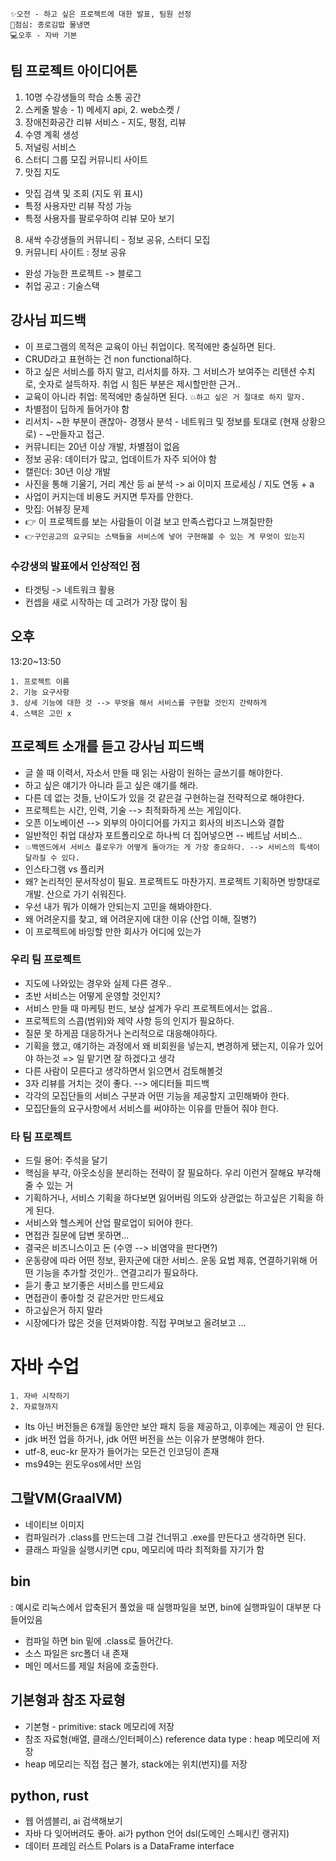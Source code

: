 ```
✨오전 - 하고 싶은 프로젝트에 대한 발표, 팀원 선정
🥧점심: 종로김밥 물냉면
💻오후 - 자바 기본
```
## 팀 프로젝트 아이디어톤
1. 10명 수강생들의 학습 소통 공간
2. 스케줄 발송 - 1) 메세지 api, 2. web소켓 /
3. 장애친화공간 리뷰 서비스 - 지도, 평점, 리뷰 
4. 수영 계획 생성
5. 저널링 서비스 
6. 스터디 그룹 모집 커뮤니티 사이트
7. 맛집 지도
- 맛집 검색 및 조회 (지도 위 표시)
- 특정 사용자만 리뷰 작성 가능 
- 특정 사용자를 팔로우하여 리뷰 모아 보기
8. 새싹 수강생들의 커뮤니티 - 정보 공유, 스터디 모집
9. 커뮤니티 사이트 : 정보 공유
- 완성 가능한 프로젝트 -> 블로그 
- 취업 공고 : 기술스택 

## 강사님 피드백 
- 이 프로그램의 목적은 교육이 아닌 취업이다. 목적에만 충실하면 된다. 
- CRUD라고 표현하는 건 non functional하다.
- 하고 싶은 서비스를 하지 말고, 리서치를 하자. 그 서비스가 보여주는 리텐션 수치로, 숫자로 설득하자. 취업 시 힘든 부분은 제시할만한 근거..
- 교육이 아니라 취업: 목적에만 충실하면 된다. `💥하고 싶은 거 절대로 하지 말자.`
- 차별점이 딥하게 들어가야 함
- 리서치- ~한 부분이 괜찮아- 경쟁사 분석 - 네트워크 및 정보를 토대로 (현재 상황으로) - ~만들자고 접근. 
- 커뮤니티는 20년 이상 개발, 차별점이 없음
- 정보 공유: 데이터가 많고, 업데이트가 자주 되어야 함 
- 캘린더: 30년 이상 개발
- 사진을 통해 기울기, 거리 계산 등 ai 분석 -> ai 이미지 프로세싱 / 지도 연동 + a
- 사업이 커지는데 비용도 커지면 투자를 안한다.
- 맛집: 어뷰징 문제
- 👉 이 프로젝트를 보는 사람들이 이걸 보고 만족스럽다고 느껴질만한
- `👉구인공고의 요구되는 스택들을 서비스에 넣어 구현해볼 수 있는 게 무엇이 있는지` 


### 수강생의 발표에서 인상적인 점
- 타겟팅 -> 네트워크 활용
- 컨셉을 새로 시작하는 데 고려가 가장 많이 됨


## 오후 
13:20~13:50 
```
1. 프로젝트 이름
2. 기능 요구사항
3. 상세 기능에 대한 것 --> 무엇을 해서 서비스를 구현할 것인지 간략하게 
4. 스택은 고민 x
```
## 프로젝트 소개를 듣고 강사님 피드백
- 글 쓸 때 이력서, 자소서 만들 때 읽는 사람이 원하는 글쓰기를 해야한다.
- 하고 싶은 얘기가 아니라 듣고 싶은 얘기를 해라.
- 다른 데 없는 것들, 난이도가 있을 것 같은걸 구현하는걸 전략적으로 해야한다. 
- 프로젝트는 시간, 인력, 기술 --> 최적화하게 쓰는 게임이다. 
- 오픈 이노베이션 --> 외부의 아이디어를 가지고 회사의 비즈니스와 결합
- 일반적인 취업 대상자 포트폴리오로 하나씩 더 집어넣으면 -- 베트남 서비스..
- `💥백엔드에서 서비스 플로우가 어떻게 돌아가는 게 가장 중요하다. --> 서비스의 특색이 달라질 수 있다.`
- 인스타그램 vs 플리커
- 왜? 논리적인 문서작성이 필요. 프로젝트도 마찬가지. 프로젝트 기획하면 방향대로 개발. 산으로 가기 쉬워진다.
- 우선 내가 뭐가 이해가 안되는지 고민을 해봐야한다. 	
- 왜 어려운지를 찾고, 왜 어려운지에 대한 이유 (산업 이해, 질병?)
- 이 프로젝트에 바잉할 만한 회사가 어디에 있는가 	

### 우리 팀 프로젝트
- 지도에 나와있는 경우와 실제 다른 경우.. 
- 초반 서비스는 어떻게 운영할 것인지?
- 서비스 만들 때 마케팅 펀드, 보상 설계가 우리 프로젝트에서는 없음..
- 프로젝트의 스콥(범위)와 제약 사항 등의 인지가 필요하다.
- 질문 못 하게끔 대응하거나 논리적으로 대응해야하다.
- 기획을 했고, 얘기하는 과정에서 왜 비회원을 넣는지, 변경하게 됐는지, 이유가 있어야 하는것	=> 일 맡기면 잘 하겠다고 생각	
- 다른 사람이 모른다고 생각하면서 읽으면서 검토해볼것 	
- 3자 리뷰를 거치는 것이 좋다. --> 에디터들 피드백
- 각각의 모집단들의 서비스 구분과 어떤 기능을 제공할지 고민해봐야 한다.
- 모집단들의 요구사항에서 서비스를 써야하는 이유를 만들어 줘야 한다. 	

### 타 팀 프로젝트
- 드릴 용어: 주석을 달기
- 핵심을 부각, 아웃소싱을 분리하는 전략이 잘 필요하다. 우리 이런거 잘해요 부각해줄 수 있는 거
- 기획하거나, 서비스 기획을 하다보면 잃어버림 의도와 상관없는 하고싶은 기획을 하게 된다. 	
- 서비스와 헬스케어 산업 팔로업이 되어야 한다.
- 면접관 질문에 답변 못하면...
- 결국은 비즈니스이고 돈	(수영 --> 비염약을 판다면?)	
- 운동량에 따라 어떤 정보, 환자군에 대한 서비스. 운동 요법 제휴, 연결하기위해 어떤 기능을 추가할 것인가.. 연결고리가 필요하다. 	
- 듣기 좋고 보기좋은 서비스를 만드세요	
- 면접관이 좋아할 것 같은거만 만드세요	
- 하고싶은거 하지 말라 	
- 시장에다가 많은 것을 던져봐야함. 직접 꾸며보고 올려보고 ...

# 자바 수업
```
1. 자바 시작하기
2. 자료형까지 
```
- lts 아닌 버전들은 6개월 동안만 보안 패치 등을 제공하고, 이후에는 제공이 안 된다.
- jdk 버전 업을 하거나, jdk 어떤 버전을 쓰는 이유가 분명해야 한다.
- utf-8, euc-kr 문자가 들어가는 모든건 인코딩이 존재 
- ms949는 윈도우os에서만 쓰임 


## 그랄VM(GraalVM) 
- 네이티브 이미지
- 컴파일러가 .class를 만드는데 그걸 건너뛰고 .exe를 만든다고 생각하면 된다.
- 클래스 파일을 실행시키면 cpu, 메모리에 따라 최적화를 자기가 함

## bin 
: 예시로 리눅스에서 압축된거 풀었을 때 실행파일을 보면, bin에 실행파일이 대부분 다 들어있음
- 컴파일 하면 bin 밑에 .class로 들어간다. 
- 소스 파일은 src폴더 내 존재 
- 메인 메서드를 제일 처음에 호출한다. 

## 기본형과 참조 자료형
- 기본형 - primitive: stack 메모리에 저장
- 참조 자료형(배열, 클래스/인터페이스) reference data type : heap 메모리에 저장
- heap 메모리는 직접 접근 불가, stack에는 위치(번지)를 저장

## python, rust 
- 웹 어셈블리, ai 검색해보기
- 자바 다 잊어버려도 좋아. ai가 python 언어 dsl(도메인 스페시킨 랭귀지)
- 데이터 프레임 러스트 Polars is a DataFrame interface 
